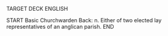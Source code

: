 TARGET DECK
ENGLISH

START
Basic
Churchwarden
Back: n. Either of two elected lay representatives of an anglican parish.
END
